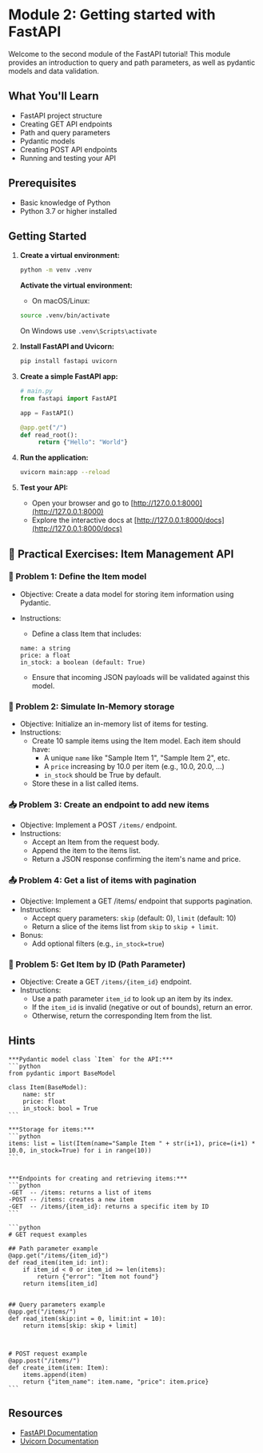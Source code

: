 # Module 2: Getting started with FastAPI

Welcome to the second module of the FastAPI tutorial! 
This module provides an introduction to query and path parameters, as well as pydantic models and data validation.

## What You'll Learn

- FastAPI project structure  
- Creating GET API endpoints  
- Path and query parameters  
- Pydantic models 
- Creating POST API endpoints  
- Running and testing your API

## Prerequisites

- Basic knowledge of Python
- Python 3.7 or higher installed

## Getting Started
1. **Create a virtual environment:**
    ```bash
    python -m venv .venv
    ```
    
    **Activate the virtual environment:**
    - On macOS/Linux:
    ```bash
    source .venv/bin/activate 
    ```
    On Windows use `.venv\Scripts\activate`

1. **Install FastAPI and Uvicorn:**
    ```bash
    pip install fastapi uvicorn
    ```

2. **Create a simple FastAPI app:**
    ```python
    # main.py
    from fastapi import FastAPI

    app = FastAPI()

    @app.get("/")
    def read_root():
         return {"Hello": "World"}
    ```

3. **Run the application:**
    ```bash
    uvicorn main:app --reload
    ```

4. **Test your API:**
    - Open your browser and go to [http://127.0.0.1:8000](http://127.0.0.1:8000)
    - Explore the interactive docs at [http://127.0.0.1:8000/docs](http://127.0.0.1:8000/docs)
    
## 🧪 Practical Exercises: Item Management API
### 📝 Problem 1: Define the Item model
- Objective: Create a data model for storing item information using Pydantic.

- Instructions:
    - Define a class Item that includes:
    ```
    name: a string
    price: a float
    in_stock: a boolean (default: True)
    ```
    - Ensure that incoming JSON payloads will be validated against this model.

### 🧰 Problem 2: Simulate In-Memory storage
- Objective: Initialize an in-memory list of items for testing.
- Instructions:
    - Create 10 sample items using the Item model. Each item should have:
        - A unique `name` like "Sample Item 1", "Sample Item 2", etc.
        - A `price` increasing by 10.0 per item (e.g., 10.0, 20.0, …)
        - `in_stock` should be True by default.
    - Store these in a list called items.

### 📥 Problem 3: Create an endpoint to add new items
- Objective: Implement a POST `/items/` endpoint.
- Instructions:
    - Accept an Item from the request body.
    - Append the item to the items list.
    - Return a JSON response confirming the item's name and price.

### 📤 Problem 4: Get a list of items with pagination
- Objective: Implement a GET /items/ endpoint that supports pagination.
- Instructions:
    - Accept query parameters: `skip` (default: 0), `limit` (default: 10)
    - Return a slice of the items list from `skip` to `skip + limit`.
- Bonus:
    - Add optional filters (e.g., `in_stock=true`)

### 🔎 Problem 5: Get Item by ID (Path Parameter)
- Objective: Create a GET `/items/{item_id}` endpoint.
- Instructions:
    - Use a path parameter `item_id` to look up an item by its index.
    - If the `item_id` is invalid (negative or out of bounds), return an error.
    - Otherwise, return the corresponding Item from the list.


## Hints
    
    ***Pydantic model class `Item` for the API:***
    ```python
    from pydantic import BaseModel

    class Item(BaseModel):
        name: str
        price: float
        in_stock: bool = True
    ```

    ***Storage for items:***
    ```python
    items: list = list(Item(name="Sample Item " + str(i+1), price=(i+1) * 10.0, in_stock=True) for i in range(10))
    ```

    
    ***Endpoints for creating and retrieving items:***
    ```python
    -GET  -- /items: returns a list of items
    -POST -- /items: creates a new item
    -GET  -- /items/{item_id}: returns a specific item by ID
    ```

    ```python
    # GET request examples

    ## Path parameter example
    @app.get("/items/{item_id}")
    def read_item(item_id: int):
        if item_id < 0 or item_id >= len(items):
            return {"error": "Item not found"}
        return items[item_id]


    ## Query parameters example
    @app.get("/items/")
    def read_item(skip:int = 0, limit:int = 10):
        return items[skip: skip + limit]



    # POST request example
    @app.post("/items/")
    def create_item(item: Item):
        items.append(item)
        return {"item_name": item.name, "price": item.price}
    ```

## Resources

- [FastAPI Documentation](https://fastapi.tiangolo.com/)
- [Uvicorn Documentation](https://www.uvicorn.org/)

